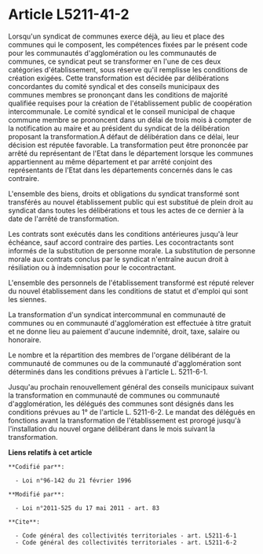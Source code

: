 # Article L5211-41-2

Lorsqu'un syndicat de communes exerce déjà, au lieu et place des communes qui le composent, les compétences fixées par le
présent code pour les communautés d'agglomération ou les communautés de communes, ce syndicat peut se transformer en l'une de
ces deux catégories d'établissement, sous réserve qu'il remplisse les conditions de création exigées. Cette transformation
est décidée par délibérations concordantes du comité syndical et des conseils municipaux des communes membres se prononçant
dans les conditions de majorité qualifiée requises pour la création de l'établissement public de coopération intercommunale.
Le comité syndical et le conseil municipal de chaque commune membre se prononcent dans un délai de trois mois à compter de la
notification au maire et au président du syndicat de la délibération proposant la transformation.A défaut de délibération
dans ce délai, leur décision est réputée favorable. La transformation peut être prononcée par arrêté du représentant de
l'Etat dans le département lorsque les communes appartiennent au même département et par arrêté conjoint des représentants de
l'Etat dans les départements concernés dans le cas contraire.

L'ensemble des biens, droits et obligations du syndicat transformé sont transférés au nouvel établissement public qui est
substitué de plein droit au syndicat dans toutes les délibérations et tous les actes de ce dernier à la date de l'arrêté de
transformation. 

Les contrats sont exécutés dans les conditions antérieures jusqu'à leur échéance, sauf accord contraire des parties. Les
cocontractants sont informés de la substitution de personne morale. La substitution de personne morale aux contrats conclus
par le syndicat n'entraîne aucun droit à résiliation ou à indemnisation pour le cocontractant.

L'ensemble des personnels de l'établissement transformé est réputé relever du nouvel établissement dans les conditions de
statut et d'emploi qui sont les siennes. 

La transformation d'un syndicat intercommunal en communauté de communes ou en communauté d'agglomération est effectuée à
titre gratuit et ne donne lieu au paiement d'aucune indemnité, droit, taxe, salaire ou honoraire. 

Le nombre et la répartition des membres de l'organe délibérant de la communauté de communes ou de la communauté
d'agglomération sont déterminés dans les conditions prévues à l'article L. 5211-6-1. 

Jusqu'au prochain renouvellement général des conseils municipaux suivant la transformation en communauté de communes ou
communauté d'agglomération, les délégués des communes sont désignés dans les conditions prévues au 1° de l'article L.
5211-6-2. Le mandat des délégués en fonctions avant la transformation de l'établissement est prorogé jusqu'à l'installation
du nouvel organe délibérant dans le mois suivant la transformation.

**Liens relatifs à cet article**

	**Codifié par**:

	  - Loi n°96-142 du 21 février 1996

	**Modifié par**:

	  - Loi n°2011-525 du 17 mai 2011 - art. 83

	**Cite**:

	  - Code général des collectivités territoriales - art. L5211-6-1
	  - Code général des collectivités territoriales - art. L5211-6-2
